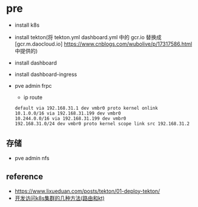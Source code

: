 # pre

- install k8s
- install tekton(将 tekton.yml dashboard.yml 中的 gcr.io 替换成 [gcr.m.daocloud.io] https://www.cnblogs.com/wubolive/p/17317586.html 中提供的)
- install dashboard
- install dashboard-ingress
- pve admin frpc
  - ip route

  ```shell
  default via 192.168.31.1 dev vmbr0 proto kernel onlink
  10.1.0.0/16 via 192.168.31.199 dev vmbr0
  10.244.0.0/16 via 192.168.31.199 dev vmbr0
  192.168.31.0/24 dev vmbr0 proto kernel scope link src 192.168.31.2
  ```

## 存储

- pve admin nfs
 
## reference

- https://www.lixueduan.com/posts/tekton/01-deploy-tekton/
- [开发访问k8s集群的几种方法(路由和kt) ](https://www.cnblogs.com/skgoo/p/16896441.html)
